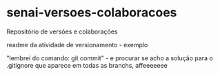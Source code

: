 # senai-versoes-colaboracoes
Repositório de versões e colaborações

readme da atividade de versionamento - exemplo

"lembrei do comando: git commit" - e procurar se acho a solução para o .gitignore que aparece em todas as branchs, affeeeeeee
